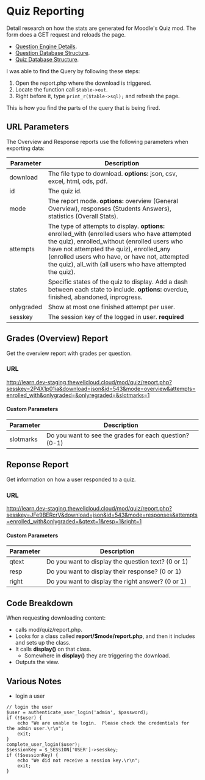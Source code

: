 # Quiz Reporting

Detail research on how the stats are generated for Moodle's Quiz mod.  The form does a GET request and reloads the page.

- [Question Engine Details](https://docs.moodle.org/dev/Overview_of_the_Moodle_question_engine#Detailed_data_about_an_attempt).
- [Question Database Structure](https://docs.moodle.org/dev/Question_database_structure).
- [Quiz Database Structure](https://docs.moodle.org/dev/Quiz_database_structure).

I was able to find the Query by following these steps:

1. Open the report.php where the download is triggered.
2. Locate the function call `$table->out`.
3. Right before it, type `print_r($table->sql);` and refresh the page.

This is how you find the parts of the query that is being fired.

## URL Parameters

The Overview and Response reports use the following parameters when exporting data:

| Parameter | Description |
| --------- | ----------- |
| download | The file type to download. **options:** json, csv, excel, html, ods, pdf. |
| id | The quiz id. |
| mode | The report mode. **options:** overview (General Overview), responses (Students Answers), statistics (Overall Stats). |
| attempts | The type of attempts to display. **options:** enrolled_with (enrolled users who have attempted the quiz), enrolled_without (enrolled users who have not attempted the quiz), enrolled_any (enrolled users who have, or have not, attempted the quiz), all_with (all users who have attempted the quiz). |
| states | Specific states of the quiz to display. Add a dash between each state to include. **options:** overdue, finished, abandoned, inprogress. |
| onlygraded | Show at most one finished attempt per user. |
| sesskey | The session key of the logged in user. **required** |

## Grades (Overview) Report

Get the overview report with grades per question.

### URL
http://learn.dev-staging.thewellcloud.cloud/mod/quiz/report.php?sesskey=2P4X1p01ia&download=json&id=543&mode=overview&attempts=enrolled_with&onlygraded=&onlyregraded=&slotmarks=1

#### Custom Parameters

| Parameter | Description |
| --------- | ----------- |
| slotmarks | Do you want to see the grades for each question? (0-1) |


## Reponse Report

Get information on how a user responded to a quiz.

### URL

http://learn.dev-staging.thewellcloud.cloud/mod/quiz/report.php?sesskey=JFe9BERcrV&download=json&id=543&mode=responses&attempts=enrolled_with&onlygraded=&qtext=1&resp=1&right=1 

#### Custom Parameters

| Parameter | Description |
| --------- | ----------- |
| qtext | Do you want to display the question text? (0 or 1) |
| resp | Do you want to display their response? (0 or 1) |
| right | Do you want to display the right answer? (0 or 1) |


## Code Breakdown

When requesting downloading content:

- calls mod/quiz/report.php.
- Looks for a class called **report/$mode/report.php**, and then it includes and sets up the class.
- It calls **display()** on that class.
    - Somewhere in **display()** they are triggering the download.
- Outputs the view.

## Various Notes

- login a user

```
// login the user
$user = authenticate_user_login('admin', $password);
if (!$user) {
    echo "We are unable to login.  Please check the credentials for the admin user.\r\n";
    exit;
}
complete_user_login($user);
$sessionKey = $_SESSION['USER']->sesskey;
if (!$sessionKey) {
    echo "We did not receive a session key.\r\n";
    exit;
}
```